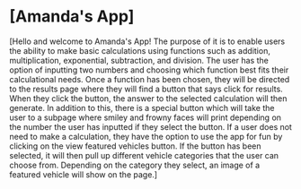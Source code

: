 # [Amanda's App]
[Hello and welcome to Amanda's App! The purpose of it is to enable users the ability to make basic calculations using functions such as addition, multiplication, exponential, subtraction, and division. The user has the option of inputting two numbers and choosing which function best fits their calculational needs. Once a function has been chosen, they will be directed to the results page where they will find a button that says click for results. When they click the button, the answer to the selected calculation will then generate. In addition to this, there is a special button which will take the user to a subpage where smiley and frowny faces will print depending on the number the user has inputted if they select the button. If a user does not need to make a calculation, they have the option to use the app for fun by clicking on the view featured vehicles button. If the button has been selected, it will then pull up different vehicle categories that the user can choose from. Depending on the category they select, an image of a featured vehicle will show on the page.]
